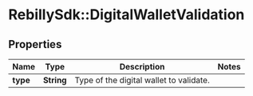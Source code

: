 # RebillySdk::DigitalWalletValidation

## Properties
Name | Type | Description | Notes
------------ | ------------- | ------------- | -------------
**type** | **String** | Type of the digital wallet to validate. | 

